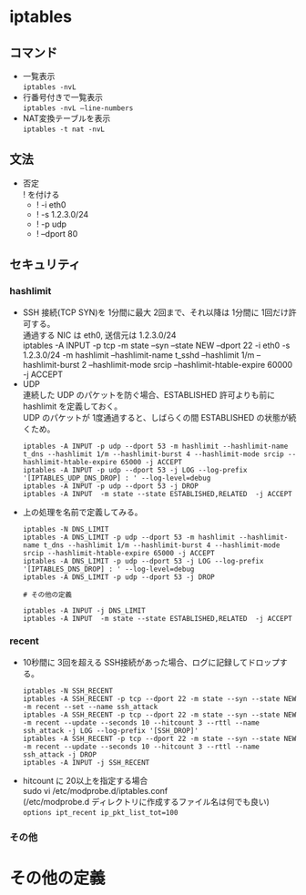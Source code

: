 # iptables

## コマンド

* 一覧表示  
`iptables -nvL`
* 行番号付きで一覧表示  
`iptables -nvL –line-numbers`
* NAT変換テーブルを表示  
`iptables -t nat -nvL`

## 文法

* 否定  
  ! を付ける
  * ! -i eth0
  * ! -s 1.2.3.0/24
  * ! -p udp
  * ! –dport 80

## セキュリティ

### hashlimit

* SSH 接続(TCP SYN)を 1分間に最大 2回まで、それ以降は 1分間に 1回だけ許可する。  
通過する NIC は eth0, 送信元は 1.2.3.0/24  
iptables -A INPUT -p tcp -m state –syn –state NEW –dport 22 -i eth0 -s 1.2.3.0/24 -m hashlimit –hashlimit-name t_sshd –hashlimit 1/m –hashlimit-burst 2 –hashlimit-mode srcip –hashlimit-htable-expire 60000 -j ACCEPT
* UDP  
  連続した UDP のパケットを防ぐ場合、ESTABLISHED 許可よりも前に hashlimit を定義しておく。  
  UDP のパケットが 1度通過すると、しばらくの間 ESTABLISHED の状態が続くため。  
  ```
  iptables -A INPUT -p udp --dport 53 -m hashlimit --hashlimit-name t_dns --hashlimit 1/m --hashlimit-burst 4 --hashlimit-mode srcip --hashlimit-htable-expire 65000 -j ACCEPT
  iptables -A INPUT -p udp --dport 53 -j LOG --log-prefix '[IPTABLES_UDP_DNS_DROP] : ' --log-level=debug
  iptables -A INPUT -p udp --dport 53 -j DROP
  iptables -A INPUT  -m state --state ESTABLISHED,RELATED  -j ACCEPT
  ```
* 上の処理を名前で定義してみる。
  ```
  iptables -N DNS_LIMIT
  iptables -A DNS_LIMIT -p udp --dport 53 -m hashlimit --hashlimit-name t_dns --hashlimit 1/m --hashlimit-burst 4 --hashlimit-mode srcip --hashlimit-htable-expire 65000 -j ACCEPT
  iptables -A DNS_LIMIT -p udp --dport 53 -j LOG --log-prefix '[IPTABLES_DNS_DROP] : ' --log-level=debug
  iptables -A DNS_LIMIT -p udp --dport 53 -j DROP
  
  # その他の定義
  
  iptables -A INPUT -j DNS_LIMIT
  iptables -A INPUT  -m state --state ESTABLISHED,RELATED  -j ACCEPT
  ```
### recent

* 10秒間に 3回を超える SSH接続があった場合、ログに記録してドロップする。
  ```
  iptables -N SSH_RECENT
  iptables -A SSH_RECENT -p tcp --dport 22 -m state --syn --state NEW -m recent --set --name ssh_attack
  iptables -A SSH_RECENT -p tcp --dport 22 -m state --syn --state NEW -m recent --update --seconds 10 --hitcount 3 --rttl --name ssh_attack -j LOG --log-prefix '[SSH_DROP]'
  iptables -A SSH_RECENT -p tcp --dport 22 -m state --syn --state NEW -m recent --update --seconds 10 --hitcount 3 --rttl --name ssh_attack -j DROP
  iptables -A INPUT -j SSH_RECENT
  ```
* hitcount に 20以上を指定する場合  
sudo vi /etc/modprobe.d/iptables.conf  
(/etc/modprobe.d ディレクトリに作成するファイル名は何でも良い)  
`options ipt_recent ip_pkt_list_tot=100`

### その他

  # その他の定義
